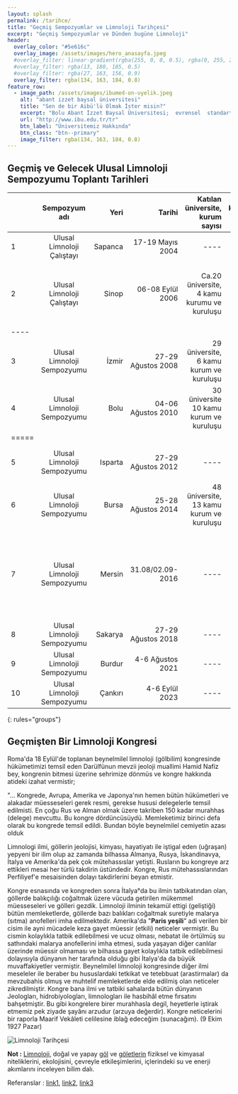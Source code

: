 ```yaml
---
layout: splash
permalink: /tarihce/
title: "Geçmiş Sempozyumlar ve Limnoloji Tarihçesi"
excerpt: "Geçmiş Sempozyumlar ve Dünden bugüne Limnoloji"
header:
  overlay_color: "#5e616c"
  overlay_image: /assets/images/hero_anasayfa.jpeg
  #overlay_filter: linear-gradient(rgba(255, 0, 0, 0.5), rgba(0, 255, 255, 0.5))
  #overlay_filter: rgba(13, 180, 185, 0.5)
  #overlay_filter: rgba(27, 163, 156, 0.9)
  overlay_filter: rgba(134, 163, 184, 0.8)
feature_row:
  - image_path: /assets/images/ibumed-on-uyelik.jpeg
    alt: "abant izzet baysal üniversitesi"
    title: "Sen de bir Aibü'lü Olmak İster misin?"
    excerpt: "Bolu Abant İzzet Baysal Üniversitesi;  evrensel  standartlarda eğitim  öğretim  yaparak insanlığın gelişimine  hizmet  edecek  nitelikli nesiller yetiştirmeyi, ülke  gelişimine katkıda bulunacak bilgi ve teknoloji üretmeyi ve ülkenin ihtiyaç duyduğu toplumsal hizmetleri en iyi şekilde yapmayı kendine görev bilir. Üniversitemiz hakkında daha detaylı bilgi almak için aşağıdaki linki ziyaret edebilirsin."
    url: "http://www.ibu.edu.tr/tr"
    btn_label: "Üniversitemiz Hakkında"
    btn_class: "btn--primary"
    image_filter: rgba(134, 163, 184, 0.8)
---
```


## Geçmiş ve Gelecek Ulusal Limnoloji Sempozyumu Toplantı Tarihleri

|  | Sempozyum adı | Yeri | Tarihi | Katılan üniversite, kurum sayısı | Katılımcı Sayısı | Toplam sunum sayısı |
|:--------|:-------:|--------:|--------:|--------:|--------:|--------:|
| 1 | 	Ulusal Limnoloji Çalıştayı   | Sapanca   | 17-19 Mayıs 2004   | ----   | ----   | ----   |
| 2 | 	Ulusal Limnoloji Çalıştayı   | Sinop   | 06-08 Eylül 2006   | Ca.20 üniversite, 4 kamu kurumu ve kuruluşu   | 60 kişi   | 4 Çağrılı Bildiri, 23 Sözlü Bildiri ve 18 Poster. Toplam 45 sunum   |
|----
| 3 | Ulusal Limnoloji Sempozyumu   | İzmir   | 27-29 Ağustos 2008   | 29 üniversite, 6 kamu kurum ve kuruluşu   | 130 kişi   | 36 sözlü, 27 poster, Toplam 63 sunum   |
| 4 | Ulusal Limnoloji Sempozyumu   | Bolu   | 04-06 Ağustos 2010   | 30 üniversite 10 kamu kurum ve kuruluşu   | 147 kişi   | 49 sözlü, 29 poster, Toplam 78 sunum   |
|=====
| 5 | Ulusal Limnoloji Sempozyumu   | Isparta   | 27-29 Ağustos 2012   | ----   | 180 kişi   | 76 sözlü, 72 poster, Toplam 148 sunum   |
| 6 | Ulusal Limnoloji Sempozyumu   | Bursa   | 25-28 Ağustos 2014   | 48 üniversite, 13 kamu kurum ve kuruluşu   | 125 kişi  | 59 sözlü, 66 poster, Toplam 125 sunum   |
| 7 | Ulusal Limnoloji Sempozyumu   | Mersin   | 31.08/02.09-2016   | ----   | 80 kişi   | 32 sözlü, 32 poster. 1konferans, 1 çağrılı sunum. Toplam 64 sunum. (en az 6 sunum (p+s) yapılmadı).   |
| 8 | Ulusal Limnoloji Sempozyumu   | Sakarya   | 27-29 Ağustos 2018   | ----   | ----   | ----   |
| 9 | Ulusal Limnoloji Sempozyumu   | Burdur   | 4-6 Ağustos 2021    | ----   | ----   | ----   |
| 10 | Ulusal Limnoloji Sempozyumu   | Çankırı   | 4-6 Eylül 2023   | ----   | ----   | ----   |
{: rules="groups"}

## Geçmişten Bir Limnoloji Kongresi

Roma'da 18 Eylül'de toplanan beynelmilel limnoloji (gölbilim) kongresinde hükümetimizi temsil eden Darülfünun mevzii jeoloji muallimi Hamid Nafiz bey, kongrenin bitmesi üzerine sehrimize dönmüs ve kongre
hakkında atideki izahat vermistir;

"... Kongrede, Avrupa, Amerika ve Japonya'nın hemen bütün hükümetleri ve alakadar müesseseleri gerek resmi, gerekse hususi delegelerle temsil edilmisti. En çoğu Rus ve Alman olmak üzere takriben
150 kadar murahhas (delege) mevcuttu. Bu kongre dördüncüsüydü.
Memleketimiz birinci defa olarak bu kongrede temsil edildi. Bundan böyle
beynelmilel cemiyetin azası olduk

Limnologi ilmi, göllerin jeolojisi, kimyası, hayatiyatı ile iştigal eden (uğraşan) yepyeni bir ilim olup az
zamanda bilhassa Almanya, Rusya, İskandinavya, İtalya ve Amerika'da pek çok mütehassıslar yetişti. Rusların bu kongreye arz ettikleri mesai her türlü takdirin üstündedir. Kongre, Rus mütehassıslarından Perfiliyef'e
mesaisinden dolayı takdirlerini beyan etmistir.

Kongre esnasında ve kongreden sonra İtalya°da bu ilmin tatbikatından olan, göllerde balıkçılığı coğaltmak üzere
vücuda getirilen mükemmel müesseseleri ve gölleri gezdik. Limnoloji ilminin tekamül ettigi (geliştiği) bütün
memleketlerde, göllerde bazı balıkları
coğaltmak suretiyle malarya (sıtma) anofelleri imha edilmektedir. Amerika'da "**Paris yeşili**" adi verilen bir cisim ile ayni mücadele keza gayet müessir (etkili) neticeler vermiştir.
Bu cismin kolaylıkla tatbik edilebilmesi ve ucuz olması, nebatat ile örtülmüş su sathındaki malarya anofellerini imha etmesi, suda yaşayan diğer canlılar üzerinde müessir olmaması ve bilhassa gayet kolaylıkla
tatbik edilebilmesi dolayısıyla dünyanın her
tarafında olduğu gibi İtalya'da da büyük muvaffakiyetler vermiştir. Beynelmilel limnoloji kongresinde diğer ilmi meseleler ile beraber bu hususlardaki tetkikat ve tetebbuat (arastirmalar) da mevzubahis olmuş ve
muhtelif memleketlerde elde edilmiş olan neticeler zikredilmiştir. Kongre bana ilmi ve tatbiki sahalarda bütün dünyanın Jeologları, hidrobiyologları, limnologları ile hasbihâl etme fırsatını bahşetmiştir.
Bu gibi kongrelere birer murahhasla degil, heyetlerle iştirak etmemiz pek ziyade şayânı arzudur (arzuya değerdir). Kongre neticelerini bir raporla Maarif
Vekâleti celilesine iblağ edeceğim (sunacağım). (9 Ekim 1927 Pazar)

<img src="{{ site.url }}{{ site.baseurl }}/assets/images/tarihce.jpg" alt="Limnoloji Tarihçesi" class="align-center">

**Not :** [Limnoloji](http://www.wiki-zero.net/index.php?q=aHR0cHM6Ly90ci53aWtpcGVkaWEub3JnL3dpa2kvTGltbm9sb2pp), doğal ve yapay [göl](http://www.wiki-zero.net/index.php?q=aHR0cHM6Ly90ci53aWtpcGVkaWEub3JnL3dpa2kvRyVDMyVCNmw) ve [göletlerin](http://www.wiki-zero.net/index.php?q=aHR0cHM6Ly90ci53aWtpcGVkaWEub3JnL3dpa2kvRyVDMyVCNmxldA) fiziksel ve kimyasal niteliklerini, ekolojisini, çevreyle etkileşimlerini, içlerindeki su ve enerji akımlarını inceleyen bilim dalı.

Referanslar : [link1](https://tr.wikipedia.org/wiki/Limnoloji), [link2](https://en.wikipedia.org/wiki/Limnology), [link3](https://www.mta.gov.tr/dogalkaynaklar/makale/detay/50)
